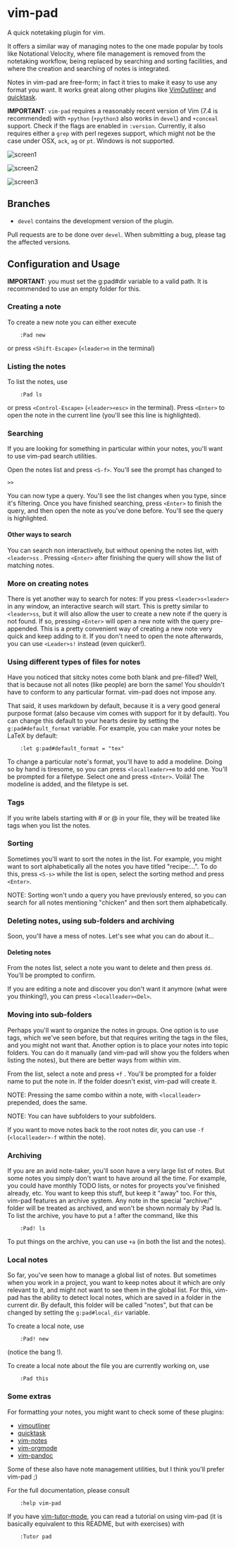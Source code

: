 # vim-pad

A quick notetaking plugin for vim.

It offers a similar way of managing notes to the one made popular by tools like
Notational Velocity, where file management is removed from the notetaking
workflow, being replaced by searching and sorting facilities, and where the
creation and searching of notes is integrated.

Notes in vim-pad are free-form; in fact it tries to make it easy to use any
format you want. It works great along other plugins like
[VimOutliner](https://github.com/vimoutliner/vimoutliner/) and
[quicktask](https://github.com/aaronbieber/quicktask).

**IMPORTANT**: `vim-pad` requires a reasonably recent version of Vim (7.4 is
recommended) with `+python` (`+python3` also works in `devel`) and `+conceal`
support. Check if the flags are enabled in `:version`. Currently, it also
requires either a `grep` with perl regexes support, which might not be the case
under OSX, `ack`, `ag` or `pt`. Windows is not supported.

![screen1](https://raw.githubusercontent.com/fmoralesc/vim-pad/devel/doc/ss-vim-pad.png)

![screen2](https://raw.githubusercontent.com/fmoralesc/vim-pad/devel/doc/ss-filter-query.png)

![screen3](https://raw.githubusercontent.com/fmoralesc/vim-pad/devel/doc/ss-incsearch.png)

## Branches

* `devel` contains the development version of the plugin.

Pull requests are to be done over `devel`. When submitting a bug, please tag
the affected versions.

## Configuration and Usage

**IMPORTANT**: you must set the g:pad#dir variable to a valid path. It is
recommended to use an empty folder for this.

### Creating a note

To create a new note you can either execute

~~~ vim
    :Pad new
~~~

or press `<Shift-Escape>` (`<leader>n` in the terminal)

### Listing the notes

To list the notes, use

~~~ vim
    :Pad ls
~~~

or press `<Control-Escape>` (`<leader><esc>` in the terminal). Press `<Enter>`
to open the note in the current line (you'll see this line is highlighted).

### Searching

If you are looking for something in particular within your notes, you'll want to
use vim-pad search utilities.

Open the notes list and press `<S-f>`. You'll see the prompt has changed to

    >>

You can now type a query. You'll see the list changes when you type, since it's
filtering. Once you have finished searching, press `<Enter>` to finish the
query, and then open the note as you've done before. You'll see the query is
highlighted.

#### Other ways to search

You can search non interactively, but without opening the notes list, with
`<leader>ss` . Pressing `<Enter>` after finishing the query will show the list
of matching notes.

### More on creating notes

There is yet another way to search for notes: If you press `<leader>s<leader>`
in any window, an interactive search will start. This is pretty similar to
`<leader>ss`, but it will also allow the user to create a new note if the query
is not found. If so, pressing `<Enter>` will open a new note with the query
pre-appended. This is a pretty convenient way of creating a new note very quick
and keep adding to it. If you don't need to open the note afterwards, you can
use `<Leader>s!` instead (even quicker!).

### Using different types of files for notes

Have you noticed that sitcky notes come both blank and pre-filled? Well, that is
because not all notes (like people) are born the same! You shouldn't have to
conform to any particular format. vim-pad does not impose any.

That said, it uses markdown by default, because it is a very good general
purpose format (also because vim comes with support for it by default). You can
change this default to your hearts desire by setting the `g:pad#default_format`
variable. For example, you can make your notes be LaTeX by default:

~~~ vim
    :let g:pad#default_format = "tex"
~~~

To change a particular note's format, you'll have to add a modeline. Doing so
by hand is tiresome, so you can press `<localleader>+m` to add one. You'll be
prompted for a filetype. Select one and press `<Enter>`. Voilá! The modeline is
added, and the filetype is set.

### Tags

If you write labels starting with # or @ in your file, they will be treated like
tags when you list the notes.

### Sorting

Sometimes you'll want to sort the notes in the list. For example, you might want
to sort alphabetically all the notes you have titled "recipe:...". To do this,
press `<S-s>` while the list is open, select the sorting method and press
`<Enter>`.

NOTE: Sorting won't undo a query you have previously entered, so you can search
for all notes mentioning "chicken" and then sort them alphabetically.

### Deleting notes, using sub-folders and archiving

Soon, you'll have a mess of notes. Let's see what you can do about it...

#### Deleting notes

From the notes list, select a note you want to delete and then press `dd`.
You'll be prompted to confirm.

If you are editing a note and discover you don't want it anymore (what were you
thinking!), you can press `<localleader><Del>`.

### Moving into sub-folders

Perhaps you'll want to organize the notes in groups. One option is to use tags,
which we've seen before, but that requires writing the tags in the files, and
you might not want that. Another option is to place your notes into topic
folders. You can do it manually (and vim-pad will show you the folders when
listing the notes), but there are better ways from within vim.

From the list, select a note and press `+f` . You'll be prompted for a folder
name to put the note in. If the folder doesn't exist, vim-pad will create it.

NOTE: Pressing the same combo within a note, with `<localleader>` prepended,
does the same.

NOTE: You can have subfolders to your subfolders.

If you want to move notes back to the root notes dir, you can use `-f`
(`<localleader>-f` within the note).

### Archiving

If you are an avid note-taker, you'll soon have a very large list of notes. But
some notes you simply don't want to have around all the time. For example, you
could have monthly TODO lists, or notes for proyects you've finished already, etc.
You want to keep this stuff, but keep it "away" too. For this, vim-pad features
an archive system. Any note in the special "archive/" folder will be treated as
archived, and won't be shown normaly by :Pad ls. To list the archive, you have
to put a ! after the command, like this

~~~ vim
    :Pad! ls
~~~

To put things on the archive, you can use `+a` (in both the list and the
notes).

### Local notes

So far, you've seen how to manage a global list of notes. But sometimes when you
work in a project, you want to keep notes about it which are only relevant to
it, and might not want to see them in the global list. For this, vim-pad has the
ability to detect local notes, which are saved in a folder in the current dir.
By default, this folder will be called "notes", but that can be changed by
setting the `g:pad#local_dir` variable.

To create a local note, use

~~~ vim
    :Pad! new
~~~

(notice the bang !).

To create a local note about the file you are currently working on, use

~~~ vim
    :Pad this
~~~

### Some extras

For formatting your notes, you might want to check some of these plugins:

- [vimoutliner](https://github.com/vimoutliner/vimoutliner)
- [quicktask](https://github.com/aaronbieber/quicktask)
- [vim-notes](https://github.com/xolox/vim-notes)
- [vim-orgmode](https://github.com/jceb/vim-orgmode)
- [vim-pandoc](https://github.com/vim-pandoc/vim-pandoc)

Some of these also have note management utilities, but I think you'll prefer
vim-pad ;)

For the full documentation, please consult

~~~ vim
    :help vim-pad
~~~

If you have [vim-tutor-mode](https://github.com/fmoralesc/vim-tutor-mode), you
can read a tutorial on using vim-pad (it is basically equivalent to this
README, but with exercises) with

~~~ vim
    :Tutor pad
~~~
